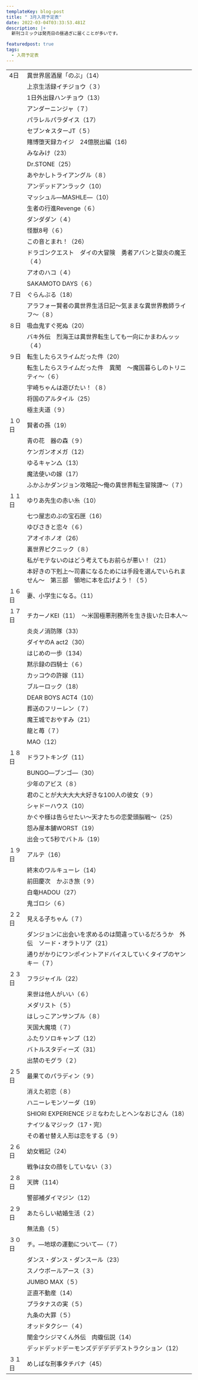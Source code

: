 ```yaml
---
templateKey: blog-post
title: " 3月入荷予定表"
date: 2022-03-04T03:33:53.481Z
description: |+
  新刊コミックは発売日の昼過ぎに届くことが多いです。

featuredpost: true
tags:
  - 入荷予定表
---
```



|                        |                                                  |
| ---------------------- | ------------------------------------------------ |
| <!--StartFragment-->4日 | 異世界居酒屋「のぶ」（14）                                   |
| 　                      | 上京生活録イチジョウ（３）                                    |
| 　                      | 1日外出録ハンチョウ（13）                                   |
| 　                      | アンダーニンジャ（７）                                      |
| 　                      | パラレルパラダイス（17）                                    |
| 　                      | セブン☆スターJT（５）                                     |
| 　                      | 賭博堕天録カイジ　24億脱出編（16)                              |
| 　                      | みなみけ（23）                                         |
| 　                      | Dr.STONE（25）                                     |
| 　                      | あやかしトライアングル（８）                                   |
| 　                      | アンデッドアンラック（10）                                   |
| 　                      | マッシュル―MASHLE―（10）                                |
| 　                      | 生者の行進Revenge（６）                                  |
| 　                      | ダンダダン（４）                                         |
| 　                      | 怪獣8号（６）                                          |
| 　                      | この音とまれ！（26）                                      |
| 　                      | ドラゴンクエスト　ダイの大冒険　勇者アバンと獄炎の魔王（４）                   |
| 　                      | アオのハコ（４）                                         |
| 　                      | SAKAMOTO DAYS（６）                                 |
| ７日                     | ぐらんぶる（18）                                        |
| 　                      | アラフォー賢者の異世界生活日記～気ままな異世界教師ライフ～（８）                 |
| ８日                     | 吸血鬼すぐ死ぬ（20）                                      |
| 　                      | バキ外伝　烈海王は異世界転生しても一向にかまわんッッ（４）                    |
| ９日                     | 転生したらスライムだった件（20）                                |
| 　                      | 転生したらスライムだった件　異聞　～魔国暮らしのトリニティ～（６）                |
| 　                      | 宇崎ちゃんは遊びたい！（８）                                   |
| 　                      | 将国のアルタイル（25）                                     |
| 　                      | 極主夫道（９）                                          |
| １０日                    | 賢者の孫（19）                                         |
| 　                      | 青の花　器の森（９）                                       |
| 　                      | ケンガンオメガ（12）                                      |
| 　                      | ゆるキャン△（13）                                       |
| 　                      | 魔法使いの嫁（17）                                       |
| 　                      | ふかふかダンジョン攻略記～俺の異世界転生冒険譚～（７）                      |
| １１日                    | ゆりあ先生の赤い糸（10）                                    |
| 　                      | 七つ屋志のぶの宝石匣（16）                                   |
| 　                      | ゆびさきと恋々（６）                                       |
| 　                      | アオイホノオ（26）                                       |
| 　                      | 裏世界ピクニック（８）                                      |
| 　                      | 私がモテないのはどう考えてもお前らが悪い！（21）                        |
| 　                      | 本好きの下剋上～司書になるためには手段を選んでいられません～　第三部　領地に本を広げよう！（５） |
| １６日                    | 妻、小学生になる。（11）                                    |
| １７日                    | チカーノKEI（11）　～米国極悪刑務所を生き抜いた日本人～                   |
| 　                      | 炎炎ノ消防隊（33）                                       |
| 　                      | ダイヤのA act2（30）                                   |
| 　                      | はじめの一歩（134）                                      |
| 　                      | 黙示録の四騎士（６）                                       |
| 　                      | カッコウの許嫁（11）                                      |
| 　                      | ブルーロック（18）                                       |
| 　                      | DEAR BOYS ACT4（10）                               |
| 　                      | 葬送のフリーレン（７）                                      |
| 　                      | 魔王城でおやすみ（21）                                     |
| 　                      | 龍と苺（７）                                           |
| 　                      | MAO（12）                                          |
| １８日                    | ドラフトキング（11）                                      |
| 　                      | BUNGO―ブンゴ―（30）                                   |
| 　                      | 少年のアビス（８）                                        |
| 　                      | 君のことが大大大大大好きな100人の彼女（９）                          |
| 　                      | シャドーハウス（10）                                      |
| 　                      | かぐや様は告らせたい～天才たちの恋愛頭脳戦～（25）                       |
| 　                      | 怨み屋本舗WORST（19）                                   |
| 　                      | 出会って5秒でバトル（19）                                   |
| １９日                    | アルテ（16）                                          |
| 　                      | 終末のワルキューレ（14）                                    |
| 　                      | 前田慶次　かぶき旅（９）                                     |
| 　                      | 白竜HADOU（27）                                      |
| 　                      | 鬼ゴロシ（６）                                          |
| ２２日                    | 見える子ちゃん（７）                                       |
| 　                      | ダンジョンに出会いを求めるのは間違っているだろうか　外伝　ソード・オラトリア（21）       |
| 　                      | 通りがかりにワンポイントアドバイスしていくタイプのヤンキー（７）                 |
| ２３日                    | フラジャイル（22）                                       |
| 　                      | 来世は他人がいい（６）                                      |
| 　                      | メダリスト（５）                                         |
| 　                      | はしっこアンサンブル（８）                                    |
| 　                      | 天国大魔境（７）                                         |
| 　                      | ふたりソロキャンプ（12）                                    |
| 　                      | バトルスタディーズ（31）                                    |
| 　                      | 出禁のモグラ（２）                                        |
| ２５日                    | 最果てのパラディン（９）                                     |
| 　                      | 消えた初恋（８）                                         |
| 　                      | ハニーレモンソーダ（19）                                    |
| 　                      | SHIORI EXPERIENCE ジミなわたしとヘンなおじさん（18）             |
| 　                      | ナイツ＆マジック（17・完）                                   |
| 　                      | その着せ替え人形は恋をする（９）                                 |
| ２６日                    | 幼女戦記（24）                                         |
| 　                      | 戦争は女の顔をしていない（３）                                  |
| ２８日                    | 天牌（114）                                          |
| 　                      | 警部補ダイマジン（12）                                     |
| ２９日                    | あたらしい結婚生活（２）                                     |
| 　                      | 無法島（５）                                           |
| ３０日                    | チ。―地球の運動について―（７）                                 |
| 　                      | ダンス・ダンス・ダンスール（23）                                |
| 　                      | スノウボールアース（３）                                     |
| 　                      | JUMBO MAX（５）                                     |
| 　                      | 正直不動産（14）                                        |
| 　                      | プラタナスの実（５）                                       |
| 　                      | 九条の大罪（５）                                         |
| 　                      | オッドタクシー（４）                                       |
| 　                      | 闇金ウシジマくん外伝　肉蝮伝説（14）                              |
| 　                      | デッドデッドデーモンズデデデデデストラクション（12）                      |
| ３１日                    | めしばな刑事タチバナ（45）<!--EndFragment-->                 |
